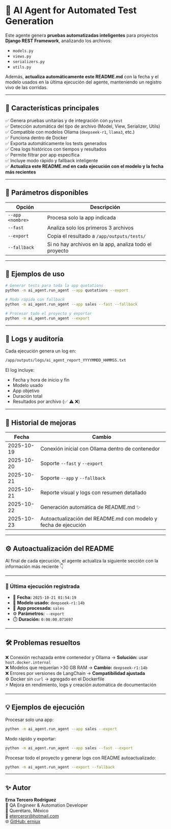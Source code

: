 # 🤖 AI Agent for Automated Test Generation

Este agente genera **pruebas automatizadas inteligentes** para proyectos **Django REST Framework**, analizando los archivos:

- `models.py`
- `views.py`
- `serializers.py`
- `utils.py`

Además, **actualiza automáticamente este README.md** con la fecha y el modelo usados en la última ejecución del agente, manteniendo un registro vivo de las corridas.

---

## 🚀 Características principales

✅ Genera pruebas unitarias y de integración con `pytest`  
✅ Detección automática del tipo de archivo (Model, View, Serializer, Utils)  
✅ Compatible con modelos Ollama (`deepseek-r1`, `llama3`, etc.)  
✅ Funciona dentro de Docker  
✅ Exporta automáticamente los tests generados  
✅ Crea logs históricos con tiempos y resultados  
✅ Permite filtrar por app específica  
✅ Incluye modo rápido y fallback inteligente  
✅ **Actualiza este README.md en cada ejecución con el modelo y la fecha más recientes**

---

## 🧩 Parámetros disponibles

| Opción | Descripción |
|--------|-------------|
| `--app <nombre>` | Procesa solo la app indicada |
| `--fast` | Analiza solo los primeros 3 archivos |
| `--export` | Copia el resultado a `/app/outputs/tests/` |
| `--fallback` | Si no hay archivos en la app, analiza todo el proyecto |

---

## 🧠 Ejemplos de uso

```bash
# Generar tests para toda la app quotations
python -m ai_agent.run_agent --app quotations --export

# Modo rápido con fallback
python -m ai_agent.run_agent --app sales --fast --fallback

# Procesar todo el proyecto y exportar
python -m ai_agent.run_agent --export
```

---

## 📜 Logs y auditoría

Cada ejecución genera un log en:

```bash
/app/outputs/logs/ai_agent_report_YYYYMMDD_HHMMSS.txt
```

El log incluye:

- Fecha y hora de inicio y fin  
- Modelo usado  
- App objetivo  
- Duración total  
- Resultados por archivo (✅ ⚠️ ❌)

---

## 🧩 Historial de mejoras

| Fecha | Cambio |
|--------|---------|
| 2025-10-19 | Conexión inicial con Ollama dentro de contenedor |
| 2025-10-20 | Soporte `--fast` y `--export` |
| 2025-10-21 | Soporte `--app` y `--fallback` |
| 2025-10-21 | Reporte visual y logs con resumen detallado |
| 2025-10-22 | Generación automática de README.md ✨ |
| 2025-10-23 | Autoactualización del README.md con modelo y fecha de ejecución |

---

## ⚙️ Autoactualización del README

Al final de cada ejecución, el agente actualiza la siguiente sección con la información más reciente 👇

---

### 🧾 Última ejecución registrada

- 📅 **Fecha:** `2025-10-21 01:54:19`  
- 🤖 **Modelo usado:** `deepseek-r1:14b`  
- 🧩 **App procesada:** `sales`  
- ⚙️ **Parámetros:** `--export`  
- ⏱️ **Duración:** `0:00:00.071697`

---

## 🛠️ Problemas resueltos

❌ Conexión rechazada entre contenedor y Ollama → **Solución:** usar `host.docker.internal`  
❌ Modelos que requerían >30 GB RAM → **Cambio:** `deepseek-r1:14b`  
❌ Errores por versiones de LangChain → **Compatibilidad ajustada**  
⚙️ Docker sin `curl` → agregado en el Dockerfile  
⚡ Mejora en rendimiento, logs y creación automática de documentación

---

## 💡 Ejemplos de ejecución

Procesar solo una app:
```bash
python -m ai_agent.run_agent --app sales --export
```

Modo rápido y exportar:
```bash
python -m ai_agent.run_agent --app sales --fast --export
```

Procesar todo el proyecto y generar logs con README autoactualizado:
```bash
python -m ai_agent.run_agent --export --fallback
```

---

## ✨ Autor

**Erna Tercero Rodríguez**  
🧩 QA Engineer & Automation Developer  
📍 Querétaro, México  
📧 [eterceror@hotmail.com](mailto:eterceror@hotmail.com)  
🌐 [GitHub: erniux](https://github.com/erniux)
